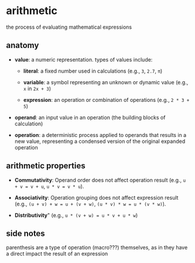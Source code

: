 # arithmetic

the process of evaluating mathematical expressions

## anatomy

- **value**: a numeric representation. types of values include:

  - **literal**: a fixed number used in calculations (e.g., `3`, `2.7`, `π`)
 
  - **variable**: a symbol representing an unknown or dynamic value (e.g., `x` in `2x + 3`)

  - **expression**: an operation or combination of operations  (e.g., `2 * 3 + 5`)

- **operand**: an input value in an operation (the building blocks of calculation)

- **operation**: a deterministic process applied to operands that results in a new value, representing a condensed version of the original expanded operation

## arithmetic properties

- **Commutativity**: Operand order does not affect operation result (e.g., `u + v = v + u`, `u * v = v * u`).

- **Associativity**: Operation grouping does not affect expression result (e.g., `(u + v) + w = u + (v + w)`, `(u * v) * w = u * (v * w)`).

- **Distributivity**" (e.g., `u * (v + w) = u * v + u * w`)

## side notes

parenthesis are a type of operation (macro???) themselves, as in they have a direct impact the result of an expression
